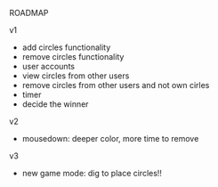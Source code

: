 ROADMAP

v1
- add circles functionality
- remove circles functionality
- user accounts
- view circles from other users
- remove circles from other users and not own cirles
- timer
- decide the winner

v2
- mousedown: deeper color, more time to remove

v3
- new game mode: dig to place circles!!